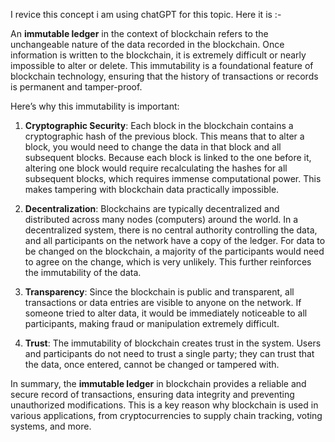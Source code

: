 I revice this concept i am using chatGPT for this topic. Here it is :- 

An **immutable ledger** in the context of blockchain refers to the unchangeable nature of the data recorded in the blockchain. Once information is written to the blockchain, it is extremely difficult or nearly impossible to alter or delete. This immutability is a foundational feature of blockchain technology, ensuring that the history of transactions or records is permanent and tamper-proof.

Here’s why this immutability is important:

1. **Cryptographic Security**: Each block in the blockchain contains a cryptographic hash of the previous block. This means that to alter a block, you would need to change the data in that block and all subsequent blocks. Because each block is linked to the one before it, altering one block would require recalculating the hashes for all subsequent blocks, which requires immense computational power. This makes tampering with blockchain data practically impossible.

2. **Decentralization**: Blockchains are typically decentralized and distributed across many nodes (computers) around the world. In a decentralized system, there is no central authority controlling the data, and all participants on the network have a copy of the ledger. For data to be changed on the blockchain, a majority of the participants would need to agree on the change, which is very unlikely. This further reinforces the immutability of the data.

3. **Transparency**: Since the blockchain is public and transparent, all transactions or data entries are visible to anyone on the network. If someone tried to alter data, it would be immediately noticeable to all participants, making fraud or manipulation extremely difficult.

4. **Trust**: The immutability of blockchain creates trust in the system. Users and participants do not need to trust a single party; they can trust that the data, once entered, cannot be changed or tampered with.

In summary, the **immutable ledger** in blockchain provides a reliable and secure record of transactions, ensuring data integrity and preventing unauthorized modifications. This is a key reason why blockchain is used in various applications, from cryptocurrencies to supply chain tracking, voting systems, and more.